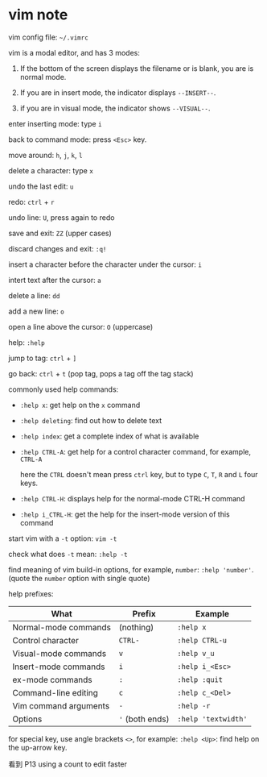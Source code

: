 # vim note

vim config file: `~/.vimrc`

vim is a modal editor, and has 3 modes:

1. If the bottom of the screen displays the filename or is blank, you are is normal mode.

2. If you are in insert mode, the indicator displays `--INSERT--`.

3. if you are in visual mode, the indicator shows `--VISUAL--`.

enter inserting mode: type `i`

back to command mode: press `<Esc>` key.

move around: `h`, `j`, `k`, `l`

delete a character: type `x`

undo the last edit: `u`

redo: `ctrl` + `r`

undo line: `U`, press again to redo

save and exit: `ZZ` (upper cases)

discard changes and exit: `:q!`

insert a character before the character under the cursor: `i`

intert text after the cursor: `a`

delete a line: `dd`

add a new line: `o`

open a line above the cursor: `O` (uppercase)

help: `:help`

jump to tag: `ctrl` + `]`

go back: `ctrl` + `t` (pop tag, pops a tag off the tag stack)

commonly used help commands:

* `:help x`: get help on the `x` command

* `:help deleting`: find out how to delete text

* `:help index`: get a complete index of what is available

* `:help CTRL-A`: get help for a control character command, for example, `CTRL-A`

    here the `CTRL` doesn't mean press `ctrl` key, but to type `C`, `T`, `R` and `L` four keys.

* `:help CTRL-H`: displays help for the normal-mode CTRL-H command

* `:help i_CTRL-H`: get the help for the insert-mode version of this command

start vim with a `-t` option: `vim -t`

check what does `-t` mean: `:help -t`

find meaning of vim build-in options, for example, `number`: `:help 'number'`. (quote the `number` option with single quote)

help prefixes:

| What | Prefix | Example |
| - | - | - |
| Normal-mode commands | (nothing) | `:help x` |
| Control character | `CTRL-` | `:help CTRL-u` |
| Visual-mode commands | `v` | `:help v_u` |
| Insert-mode commands | `i` | `:help i_<Esc>` |
| ex-mode commands | `:` | `:help :quit` |
| Command-line editing | `c` | `:help c_<Del>` |
| Vim command arguments | `-` | `:help -r` |
| Options | `'` (both ends) | `:help 'textwidth'` |

for special key, use angle brackets `<>`, for example: `:help <Up>`: find help on the up-arrow key.

看到 P13 using a count to edit faster